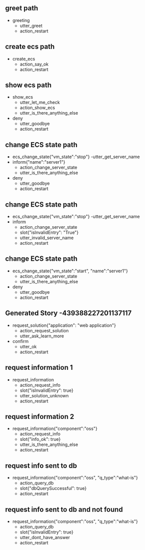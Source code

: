 ## greet path
* greeting
    - utter_greet
    - action_restart

## create ecs path 
* create_ecs
    - action_say_ok
    - action_restart

## show ecs path
* show_ecs
    - utter_let_me_check
    - action_show_ecs
    - utter_is_there_anything_else
* deny
    - utter_goodbye
    - action_restart

## change ECS state path
* ecs_change_state{"vm_state":"stop"}
    -utter_get_server_name
* inform{"name":"server1"}
    - action_change_server_state
    - utter_is_there_anything_else
* deny
    - utter_goodbye
    - action_restart

## change ECS state path
* ecs_change_state{"vm_state":"stop"}
    -utter_get_server_name
* inform
    - action_change_server_state
    - slot{"isInvalidEntry": "True"}
    - utter_invalid_server_name
    - action_restart

## change ECS state path
* ecs_change_state{"vm_state":"start", "name":"server1"}
    - action_change_server_state
    - utter_is_there_anything_else
* deny
    - utter_goodbye
    - action_restart
 
 ## Generated Story -439388227201137117
* request_solution{"application": "web application"}
    - action_request_solution
    - utter_ask_learn_more
* confirm
    - utter_ok
    - action_restart

## request information 1
* request_information
    - action_request_info
    - slot{"isInvalidEntry": true}
    - utter_solution_unknown
    - action_restart

## request information 2
* request_information{"component":"oss"}
    - action_request_info
    - slot{"info_ok": true}
    - utter_is_there_anything_else
    - action_restart         
    
## request info sent to db
* request_information{"component":"oss", "q_type":"what-is"}
    - action_query_db
    - slot{"dbQuerySuccessful": true}
    - action_restart
    
## request info sent to db and not found
* request_information{"component":"oss", "q_type":"what-is"}
    - action_query_db
    - slot{"isInvalidEntry": true}
    - utter_dont_have_answer
    - action_restart


